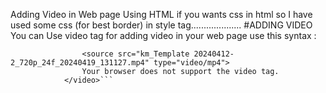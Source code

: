 Adding Video in Web page Using HTML 
if you wants css in html 
so I have used some css (for best border)
in style tag....................
#ADDING VIDEO
You can Use video tag for adding video in your 
web page use this syntax :
```<video controls class="video"loop>
                <source src="km_Template 20240412-2_720p_24f_20240419_131127.mp4" type="video/mp4">
                Your browser does not support the video tag.
            </video>```
